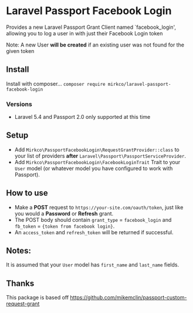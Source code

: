 # Laravel Passport Facebook Login
Provides a new Laravel Passport Grant Client named `facebook_login', allowing you to log a user in with just their Facebook Login token

Note: A new User **will be created** if an existing user was not found for the given token 

## Install

Install with composer...  `composer require mirkco/laravel-passport-facebook-login`

### Versions

* Laravel 5.4 and Passport 2.0 only supported at this time

## Setup

* Add `Mirkco\PassportFacebookLogin\RequestGrantProvider::class` to your list of providers **after** `Laravel\Passport\PassportServiceProvider`.
* Add `Mirkco\PassportFacebookLogin\FacebookLoginTrait` Trait to your `User` model (or whatever model you have configured to work with Passport).

## How to use

* Make a **POST** request to `https://your-site.com/oauth/token`, just like you would a **Password** or **Refresh** grant.
* The POST body should contain `grant_type` = `facebook_login` and `fb_token` = `{token from facebook login}`.
* An `access_token` and `refresh_token` will be returned if successful.

## Notes:
It is assumed that your `User` model has `first_name` and `last_name` fields. 

## Thanks
This package is based off https://github.com/mikemclin/passport-custom-request-grant